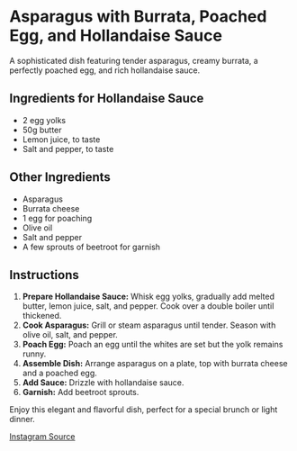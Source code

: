 # Asparagus with Burrata, Poached Egg, and Hollandaise Sauce

A sophisticated dish featuring tender asparagus, creamy burrata, a perfectly poached egg, and rich hollandaise sauce.

## Ingredients for Hollandaise Sauce

- 2 egg yolks
- 50g butter
- Lemon juice, to taste
- Salt and pepper, to taste

## Other Ingredients

- Asparagus
- Burrata cheese
- 1 egg for poaching
- Olive oil
- Salt and pepper
- A few sprouts of beetroot for garnish

## Instructions

1. **Prepare Hollandaise Sauce:** Whisk egg yolks, gradually add melted butter, lemon juice, salt, and pepper. Cook over a double boiler until thickened.
2. **Cook Asparagus:** Grill or steam asparagus until tender. Season with olive oil, salt, and pepper.
3. **Poach Egg:** Poach an egg until the whites are set but the yolk remains runny.
4. **Assemble Dish:** Arrange asparagus on a plate, top with burrata cheese and a poached egg.
5. **Add Sauce:** Drizzle with hollandaise sauce.
6. **Garnish:** Add beetroot sprouts.

Enjoy this elegant and flavorful dish, perfect for a special brunch or light dinner.

[Instagram Source](https://www.instagram.com/p/CqifPnooFf1/)
